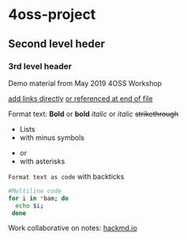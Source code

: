 # 4oss-project

## Second level heder

### 3rd level header

Demo material from May 2019 4OSS Workshop

[add links directly](https://softdev4research.github.io/4OSS-lesson/)
[or referenced at end of file][link-reference]


[link-reference]: https://pad.carpentries.org/2019-05-15-4oss

Format text:
__Bold__ or **bold**
_italic_ or *italic*
~~strikethrough~~

- Lists
- with minus symbols

* or
* with asterisks

`Format text as code` with backticks

~~~bash
#Multiline code
for i in *bam; do
  echo $i;
 done
~~~

Work collaborative on notes: [hackmd.io](https://hackmd.io)
